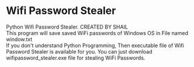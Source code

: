 # Wifi Password Stealer
Python Wifi Password Stealer. CREATED BY SHAIL
<br>
This program will save saved WiFi passwords of Windows OS in File named window.txt
<br>
If you don't understand Python Programming, Then executable file of Wifi Password Stealer is available for you.
You can just download wifipassword_stealer.exe file for stealing WiFi Passwords.
